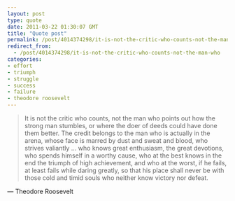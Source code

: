 ```yaml
---
layout: post
type: quote
date: 2011-03-22 01:30:07 GMT
title: "Quote post"
permalink: /post/4014374298/it-is-not-the-critic-who-counts-not-the-man-who
redirect_from: 
  - /post/4014374298/it-is-not-the-critic-who-counts-not-the-man-who
categories:
- effort
- triumph
- struggle
- success
- failure
- theodore roosevelt
---
```

<blockquote>It is not the critic who counts, not the man who points out how the strong man stumbles, or where the doer of deeds could have done them better. The credit belongs to the man who is actually in the arena, whose face is marred by dust and sweat and blood, who strives valiantly ... who knows great enthusiasm, the great devotions, who spends himself in a worthy cause, who at the best knows in the end the triumph of high achievement, and who at the worst, if he fails, at least fails while daring greatly, so that his place shall never be with those cold and timid souls who neither know victory nor defeat.</blockquote>

 — Theodore Roosevelt